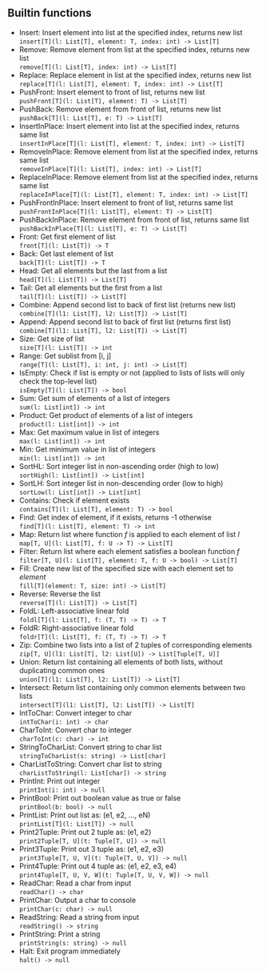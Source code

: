 ## Builtin functions
- Insert: Insert element into list at the specified index, returns new list<br>
  ````insert[T](l: List[T], element: T, index: int) -> List[T]````
- Remove: Remove element from list at the specified index, returns new list<br>
  ````remove[T](l: List[T], index: int) -> List[T]````
- Replace: Replace element in list at the specified index, returns new list<br>
  ````replace[T](l: List[T], element: T, index: int) -> List[T]````
- PushFront: Insert element to front of list, returns new list<br>
  ````pushFront[T](l: List[T], element: T) -> List[T]````
- PushBack: Remove element from front of list, returns new list<br>
  ````pushBack[T](l: List[T], e: T) -> List[T]````
- InsertInPlace: Insert element into list at the specified index, returns same list<br>
  ````insertInPlace[T](l: List[T], element: T, index: int) -> List[T]````
- RemoveInPlace: Remove element from list at the specified index, returns same list<br>
  ````removeInPlace[T](l: List[T], index: int) -> List[T]````
- ReplaceInPlace: Remove element from list at the specified index, returns same list<br>
  ````replaceInPlace[T](l: List[T], element: T, index: int) -> List[T]````
- PushFrontInPlace: Insert element to front of list, returns same list<br>
  ````pushFrontInPlace[T](l: List[T], element: T) -> List[T]````
- PushBackInPlace: Remove element from front of list, returns same list<br>
  ````pushBackInPlace[T](l: List[T], e: T) -> List[T]````
- Front: Get first element of list<br>
  ````front[T](l: List[T]) -> T````
- Back: Get last element of list<br>
  ````back[T](l: List[T]) -> T````
- Head: Get all elements but the last from a list<br>
  ````head[T](l: List[T]) -> List[T]````
- Tail: Get all elements but the first from a list<br>
  ````tail[T](l: List[T]) -> List[T]````
- Combine: Append second list to back of first list (returns new list)<br>
  ````combine[T](l1: List[T], l2: List[T]) -> List[T]````
- Append: Append second list to back of first list (returns first list)<br>
  ````combine[T](l1: List[T], l2: List[T]) -> List[T]````
- Size: Get size of list<br>
  ````size[T](l: List[T]) -> int````
- Range: Get sublist from [i, j]<br>
  ````range[T](l: List[T], i: int, j: int) -> List[T]````
- IsEmpty: Check if list is empty or not (applied to lists of lists will only check the top-level list)<br>
  ````isEmpty[T](l: List[T]) -> bool````
- Sum: Get sum of elements of a list of integers<br>
  ````sum(l: List[int]) -> int````
- Product: Get product of elements of a list of integers<br>
  ````product(l: List[int]) -> int````
- Max: Get maximum value in list of integers<br>
  ````max(l: List[int]) -> int````
- Min: Get minimum value in list of integers<br>
  ````min(l: List[int]) -> int````
- SortHL: Sort integer list in non-ascending order (high to low)<br>
  ````sortHigh(l: List[int]) -> List[int]````
- SortLH: Sort integer list in non-descending order (low to high)<br>
  ````sortLow(l: List[int]) -> List[int]````
- Contains: Check if element exists<br>
  ````contains[T](l: List[T], element: T) -> bool````
- Find: Get index of element, if it exists, returns -1 otherwise<br>
  ````find[T](l: List[T], element: T) -> int````
- Map: Return list where function _f_ is applied to each element of list _l_<br>
  ````map[T, U](l: List[T], f: U -> T) -> List[T]````
- Filter: Return list where each element satisfies a boolean function _f_<br>
  ````filter[T, U](l: List[T], element: T, f: U -> bool) -> List[T]````
- Fill: Create new list of the specified size with each element set to _element_<br>
  ````fill[T](element: T, size: int) -> List[T]````
- Reverse: Reverse the list<br>
  ````reverse[T](l: List[T]) -> List[T]````
- FoldL: Left-associative linear fold<br>
  ````foldl[T](l: List[T], f: (T, T) -> T) -> T````
- FoldR: Right-associative linear fold<br>
  ````foldr[T](l: List[T], f: (T, T) -> T) -> T````
- Zip: Combine two lists into a list of 2 tuples of corresponding elements<br>
  ````zip[T, U](l1: List[T], l2: List[U]) -> List[Tuple[T, U]]````
- Union: Return list containing all elements of both lists, without duplicating common ones<br>
  ````union[T](l1: List[T], l2: List[T]) -> List[T]````
- Intersect: Return list containing only common elements between two lists<br>
  ````intersect[T](l1: List[T], l2: List[T]) -> List[T]````
- IntToChar: Convert integer to char<br>
  ````intToChar(i: int) -> char````
- CharToInt: Convert char to integer<br>
  ````charToInt(c: char) -> int````
- StringToCharList: Convert string to char list<br>
  ````stringToCharList(s: string) -> List[char]````
- CharListToString: Convert char list to string<br>
  ````charListToString(l: List[char]) -> string````
- PrintInt: Print out integer<br>
  ````printInt(i: int) -> null````
- PrintBool: Print out boolean value as true or false<br>
  ````printBool(b: bool) -> null````
- PrintList: Print out list as: (e1, e2, ..., eN)<br>
  ````printList[T](l: List[T]) -> null````
- Print2Tuple: Print out 2 tuple as: (e1, e2)<br>
  ````print2Tuple[T, U](t: Tuple[T, U]) -> null````
- Print3Tuple: Print out 3 tuple as: (e1, e2, e3)<br>
  ````print3Tuple[T, U, V](t: Tuple[T, U, V]) -> null````
- Print4Tuple: Print out 4 tuple as: (e1, e2, e3, e4)<br>
  ````print4Tuple[T, U, V, W](t: Tuple[T, U, V, W]) -> null````
- ReadChar: Read a char from input<br>
  ````readChar() -> char````
- PrintChar: Output a char to console<br>
  ````printChar(c: char) -> null````
- ReadString: Read a string from input<br>
  ````readString() -> string````
- PrintString: Print a string<br>
  ````printString(s: string) -> null````
- Halt: Exit program immediately<br>
  ````halt() -> null````
